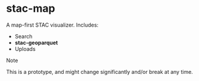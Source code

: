 # stac-map

A map-first STAC visualizer.
Includes:

- Search
- **stac-geoparquet**
- Uploads

> [!NOTE]
> This is a prototype, and might change significantly and/or break at any time.
